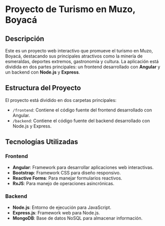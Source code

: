 # Proyecto de Turismo en Muzo, Boyacá

## Descripción

Este es un proyecto web interactivo que promueve el turismo en Muzo, Boyacá, destacando sus principales atractivos como la minería de esmeraldas, deportes extremos, gastronomía y cultura. La aplicación está dividida en dos partes principales: un frontend desarrollado con **Angular** y un backend con **Node.js** y **Express**.

## Estructura del Proyecto

El proyecto está dividido en dos carpetas principales:

- `/frontend`: Contiene el código fuente del frontend desarrollado con Angular.
- `/backend`: Contiene el código fuente del backend desarrollado con Node.js y Express.

## Tecnologías Utilizadas

### Frontend

- **Angular**: Framework para desarrollar aplicaciones web interactivas.
- **Bootstrap**: Framework CSS para diseño responsivo.
- **Reactive Forms**: Para manejar formularios reactivos.
- **RxJS**: Para manejo de operaciones asincrónicas.

### Backend

- **Node.js**: Entorno de ejecución para JavaScript.
- **Express.js**: Framework web para Node.js.
- **MongoDB**: Base de datos NoSQL para almacenar información.
